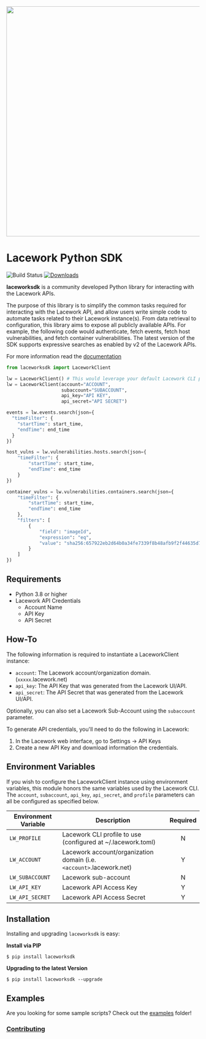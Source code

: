 <img src="https://techally-content.s3-us-west-1.amazonaws.com/public-content/lacework_logo_full.png" width="600">

# Lacework Python SDK

![Build Status](https://github.com/lacework/python-sdk/actions/workflows/python-test.yml/badge.svg)
[![Downloads](https://pepy.tech/badge/laceworksdk)](https://pepy.tech/project/laceworksdk)

**laceworksdk** is a community developed Python library for interacting with the Lacework APIs.

The purpose of this library is to simplify the common tasks required for interacting with the Lacework API, and allow
users write simple code to automate tasks related to their Lacework instance(s). From data retrieval to configuration,
this library aims to expose all publicly available APIs. For example, the following code would authenticate,
fetch events, fetch host vulnerabilities, and fetch container vulnerabilities. The latest version of the SDK supports
expressive searches as enabled by v2 of the Lacework APIs.

For more information read the [documentation](https://lacework.github.io/python-sdk/)
```python
from laceworksdk import LaceworkClient

lw = LaceworkClient() # This would leverage your default Lacework CLI profile.
lw = LaceworkClient(account="ACCOUNT",
                    subaccount="SUBACCOUNT",
                    api_key="API KEY",
                    api_secret="API SECRET")

events = lw.events.search(json={
  "timeFilter": {
    "startTime": start_time,
    "endTime": end_time
  }
})

host_vulns = lw.vulnerabilities.hosts.search(json={
    "timeFilter": {
        "startTime": start_time,
        "endTime": end_time
    }
})

container_vulns = lw.vulnerabilities.containers.search(json={
    "timeFilter": {
        "startTime": start_time,
        "endTime": end_time
    },
    "filters": [
        {
            "field": "imageId",
            "expression": "eq",
            "value": "sha256:657922eb2d64b0a34fe7339f8b48afb9f2f44635d7d6eaa92af69591d29b3330"
        }
    ]
})
```

## Requirements

- Python 3.8 or higher
- Lacework API Credentials
  - Account Name
  - API Key
  - API Secret

## How-To

The following information is required to instantiate a LaceworkClient instance:

- `account`: The Lacework account/organization domain. (`xxxxx`.lacework.net)
- `api_key`: The API Key that was generated from the Lacework UI/API.
- `api_secret`: The API Secret that was generated from the Lacework UI/API.

Optionally, you can also set a Lacework Sub-Account using the `subaccount` parameter.

To generate API credentials, you'll need to do the following in Lacework:

1.  In the Lacework web interface, go to Settings -> API Keys
2.  Create a new API Key and download information the credentials.

## Environment Variables

If you wish to configure the LaceworkClient instance using environment variables, this module honors the same
variables used by the Lacework CLI. The `account`, `subaccount`, `api_key`, `api_secret`, and `profile` parameters
can all be configured as specified below.

| Environment Variable | Description                                                          | Required |
| -------------------- | -------------------------------------------------------------------- | :------: |
| `LW_PROFILE`         | Lacework CLI profile to use (configured at ~/.lacework.toml)         |    N     |
| `LW_ACCOUNT`         | Lacework account/organization domain (i.e. `<account>`.lacework.net) |    Y     |
| `LW_SUBACCOUNT`      | Lacework sub-account                                                 |    N     |
| `LW_API_KEY`         | Lacework API Access Key                                              |    Y     |
| `LW_API_SECRET`      | Lacework API Access Secret                                           |    Y     |

## Installation

Installing and upgrading `laceworksdk` is easy:

**Install via PIP**

`$ pip install laceworksdk`

**Upgrading to the latest Version**

`$ pip install laceworksdk --upgrade`

## Examples

Are you looking for some sample scripts? Check out the [examples](examples/) folder!

### [Contributing](CONTRIBUTING.md)
